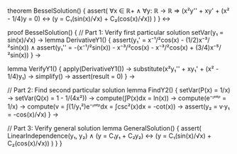 theorem BesselSolution() {
  assert(
    ∀x ∈ ℝ+ ∧ ∀y: ℝ → ℝ ⇒
    (x²y'' + xy' + (x² - 1/4)y = 0) ↔
    (y = C₁(sin(x)/√x) + C₂(cos(x)/√x))
  )
} ↔

proof BesselSolution() {
  // Part 1: Verify first particular solution
  setVar(y₁ = sin(x)/√x) →
  lemma DerivativeY1() {
    assert(y₁' = x⁻¹/²cos(x) - (1/2)x⁻³/²sin(x)) ∧
    assert(y₁'' = -(x⁻¹/²sin(x)) - x⁻³/²cos(x) - x⁻³/²cos(x) + (3/4)x⁻⁵/²sin(x))
  } →
  
  lemma VerifyY1() {
    apply(DerivativeY1()) →
    substitute(x²y₁'' + xy₁' + (x² - 1/4)y₁) →
    simplify() →
    assert(result = 0)
  } →
  
  // Part 2: Find second particular solution
  lemma FindY2() {
    setVar(P(x) = 1/x) →
    setVar(Q(x) = 1 - 1/(4x²)) →
    compute(∫P(x)dx = ln(x)) →
    compute(e⁻ᶦⁿᵗᴾ = 1/x) →
    compute(v = ∫(1/y₁²)e⁻ᶦⁿᵗᴾdx = ∫csc²(x)dx = -cot(x)) →
    assert(y₂ = v·y₁ = -cos(x)/√x)
  } →
  
  // Part 3: Verify general solution
  lemma GeneralSolution() {
    assert(
      LinearIndependence(y₁, y₂) ∧
      (y = C₁y₁ + C₂y₂) ↔
      (y = C₁(sin(x)/√x) + C₂(cos(x)/√x))
    )
  }
}